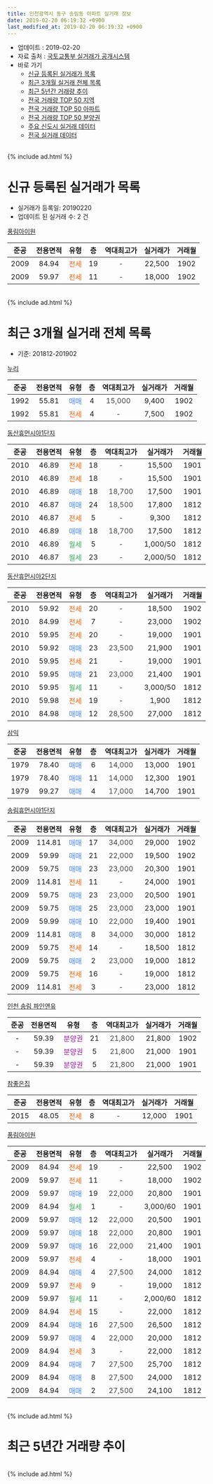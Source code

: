 ```yaml
---
title: 인천광역시 동구 송림동 아파트 실거래 정보
date: 2019-02-20 06:19:32 +0900
last_modified_at: 2019-02-20 06:19:32 +0900
---
```


* 업데이트 : 2019-02-20
* 자료 출처 : [국토교통부 실거래가 공개시스템](http://rt.molit.go.kr)
* 바로 가기
    * [신규 등록된 실거래가 목록](#신규-등록된-실거래가-목록)
    * [최근 3개월 실거래 전체 목록](#최근-3개월-실거래-전체-목록)
    * [최근 5년간 거래량 추이](#최근-5년간-거래량-추이)
    * [전국 거래량 TOP 50 지역](https://inasie.github.io/apt-trade-info/최근-3개월-전국에서-가장-거래가-많이-발생한-지역)
    * [전국 거래량 TOP 50 아파트](https://inasie.github.io/apt-trade-info/최근-3개월-전국에서-가장-거래가-많이-발생한-아파트)
    * [전국 거래량 TOP 50 분양권](https://inasie.github.io/apt-trade-info/최근-3개월-전국에서-가장-거래가-많이-발생한-분양권)
    * [주요 신도시 실거래 데이터](https://inasie.github.io/apt-trade-info/주요-신도시)
    * [전국 실거래 데이터](https://inasie.github.io/apt-trade-info/전국)
<br>
{% include ad.html %}
<br>

# 신규 등록된 실거래가 목록
* 실거래가 등록일: 20190220
* 업데이트 된 실거래 수: 2 건


[풍림아이원](https://search.naver.com/search.naver?query=%EC%9D%B8%EC%B2%9C%EA%B4%91%EC%97%AD%EC%8B%9C+%EB%8F%99%EA%B5%AC+%EC%86%A1%EB%A6%BC%EB%8F%99+%ED%92%8D%EB%A6%BC%EC%95%84%EC%9D%B4%EC%9B%90)

|준공|전용면적|유형|층|역대최고가|실거래가|거래월|
|:---:|:---:|:---:|:---:|:---:|:---:|:---:|
|2009|84.94|<span style="color:#ff5a00">전세</span>|19|<span style="color:#444444">-</span>|22,500|1902|
|2009|59.97|<span style="color:#ff5a00">전세</span>|11|<span style="color:#444444">-</span>|18,000|1902|


<br>
{% include ad.html %}
<br>

# 최근 3개월 실거래 전체 목록
* 기준: 201812-201902


[누리](https://search.naver.com/search.naver?query=%EC%9D%B8%EC%B2%9C%EA%B4%91%EC%97%AD%EC%8B%9C+%EB%8F%99%EA%B5%AC+%EC%86%A1%EB%A6%BC%EB%8F%99+%EB%88%84%EB%A6%AC)

|준공|전용면적|유형|층|역대최고가|실거래가|거래월|
|:---:|:---:|:---:|:---:|:---:|:---:|:---:|
|1992|55.81|<span style="color:#4285f3">매매</span>|4|<span style="color:#444444">15,000</span>|9,400|1902|
|1992|55.81|<span style="color:#ff5a00">전세</span>|4|<span style="color:#444444">-</span>|7,500|1902|

[동산휴먼시아1단지](https://search.naver.com/search.naver?query=%EC%9D%B8%EC%B2%9C%EA%B4%91%EC%97%AD%EC%8B%9C+%EB%8F%99%EA%B5%AC+%EC%86%A1%EB%A6%BC%EB%8F%99+%EB%8F%99%EC%82%B0%ED%9C%B4%EB%A8%BC%EC%8B%9C%EC%95%841%EB%8B%A8%EC%A7%80)

|준공|전용면적|유형|층|역대최고가|실거래가|거래월|
|:---:|:---:|:---:|:---:|:---:|:---:|:---:|
|2010|46.89|<span style="color:#ff5a00">전세</span>|18|<span style="color:#444444">-</span>|15,500|1901|
|2010|46.89|<span style="color:#ff5a00">전세</span>|18|<span style="color:#444444">-</span>|15,500|1901|
|2010|46.89|<span style="color:#4285f3">매매</span>|18|<span style="color:#444444">18,700</span>|17,500|1901|
|2010|46.87|<span style="color:#4285f3">매매</span>|24|<span style="color:#444444">18,500</span>|17,800|1812|
|2010|46.87|<span style="color:#ff5a00">전세</span>|5|<span style="color:#444444">-</span>|9,300|1812|
|2010|46.89|<span style="color:#4285f3">매매</span>|18|<span style="color:#444444">18,700</span>|17,500|1812|
|2010|46.89|<span style="color:#34a853">월세</span>|5|<span style="color:#444444">-</span>|1,000/50|1812|
|2010|46.87|<span style="color:#34a853">월세</span>|23|<span style="color:#444444">-</span>|2,000/50|1812|

[동산휴먼시아2단지](https://search.naver.com/search.naver?query=%EC%9D%B8%EC%B2%9C%EA%B4%91%EC%97%AD%EC%8B%9C+%EB%8F%99%EA%B5%AC+%EC%86%A1%EB%A6%BC%EB%8F%99+%EB%8F%99%EC%82%B0%ED%9C%B4%EB%A8%BC%EC%8B%9C%EC%95%842%EB%8B%A8%EC%A7%80)

|준공|전용면적|유형|층|역대최고가|실거래가|거래월|
|:---:|:---:|:---:|:---:|:---:|:---:|:---:|
|2010|59.92|<span style="color:#ff5a00">전세</span>|20|<span style="color:#444444">-</span>|18,500|1902|
|2010|84.99|<span style="color:#ff5a00">전세</span>|7|<span style="color:#444444">-</span>|23,000|1902|
|2010|59.95|<span style="color:#ff5a00">전세</span>|20|<span style="color:#444444">-</span>|19,000|1901|
|2010|59.92|<span style="color:#4285f3">매매</span>|23|<span style="color:#444444">23,500</span>|21,900|1901|
|2010|59.95|<span style="color:#ff5a00">전세</span>|21|<span style="color:#444444">-</span>|19,000|1901|
|2010|59.95|<span style="color:#4285f3">매매</span>|21|<span style="color:#444444">23,000</span>|21,400|1901|
|2010|59.95|<span style="color:#34a853">월세</span>|11|<span style="color:#444444">-</span>|3,000/50|1812|
|2010|59.98|<span style="color:#ff5a00">전세</span>|19|<span style="color:#444444">-</span>|1,900|1812|
|2010|84.98|<span style="color:#4285f3">매매</span>|12|<span style="color:#444444">28,500</span>|27,000|1812|

[삼익](https://search.naver.com/search.naver?query=%EC%9D%B8%EC%B2%9C%EA%B4%91%EC%97%AD%EC%8B%9C+%EB%8F%99%EA%B5%AC+%EC%86%A1%EB%A6%BC%EB%8F%99+%EC%82%BC%EC%9D%B5)

|준공|전용면적|유형|층|역대최고가|실거래가|거래월|
|:---:|:---:|:---:|:---:|:---:|:---:|:---:|
|1979|78.40|<span style="color:#4285f3">매매</span>|6|<span style="color:#444444">14,000</span>|13,000|1901|
|1979|78.40|<span style="color:#4285f3">매매</span>|11|<span style="color:#444444">14,000</span>|12,300|1901|
|1979|99.27|<span style="color:#4285f3">매매</span>|4|<span style="color:#444444">17,000</span>|14,700|1901|

[송림휴먼시아1단지](https://search.naver.com/search.naver?query=%EC%9D%B8%EC%B2%9C%EA%B4%91%EC%97%AD%EC%8B%9C+%EB%8F%99%EA%B5%AC+%EC%86%A1%EB%A6%BC%EB%8F%99+%EC%86%A1%EB%A6%BC%ED%9C%B4%EB%A8%BC%EC%8B%9C%EC%95%841%EB%8B%A8%EC%A7%80)

|준공|전용면적|유형|층|역대최고가|실거래가|거래월|
|:---:|:---:|:---:|:---:|:---:|:---:|:---:|
|2009|114.81|<span style="color:#4285f3">매매</span>|17|<span style="color:#444444">34,000</span>|29,000|1902|
|2009|59.99|<span style="color:#4285f3">매매</span>|21|<span style="color:#444444">22,000</span>|19,500|1902|
|2009|59.75|<span style="color:#4285f3">매매</span>|23|<span style="color:#444444">23,000</span>|20,300|1901|
|2009|114.81|<span style="color:#ff5a00">전세</span>|11|<span style="color:#444444">-</span>|24,000|1901|
|2009|59.75|<span style="color:#4285f3">매매</span>|23|<span style="color:#444444">23,000</span>|20,500|1901|
|2009|59.75|<span style="color:#4285f3">매매</span>|25|<span style="color:#444444">23,000</span>|23,000|1901|
|2009|59.99|<span style="color:#4285f3">매매</span>|10|<span style="color:#444444">22,000</span>|19,400|1901|
|2009|114.81|<span style="color:#4285f3">매매</span>|8|<span style="color:#444444">34,000</span>|30,000|1812|
|2009|59.75|<span style="color:#ff5a00">전세</span>|14|<span style="color:#444444">-</span>|18,500|1812|
|2009|59.75|<span style="color:#4285f3">매매</span>|2|<span style="color:#444444">23,000</span>|19,000|1812|
|2009|59.75|<span style="color:#ff5a00">전세</span>|16|<span style="color:#444444">-</span>|19,000|1812|
|2009|114.81|<span style="color:#ff5a00">전세</span>|3|<span style="color:#444444">-</span>|23,000|1812|

[인천 송림 파인앤유](https://search.naver.com/search.naver?query=%EC%9D%B8%EC%B2%9C%EA%B4%91%EC%97%AD%EC%8B%9C+%EB%8F%99%EA%B5%AC+%EC%86%A1%EB%A6%BC%EB%8F%99+%EC%9D%B8%EC%B2%9C+%EC%86%A1%EB%A6%BC+%ED%8C%8C%EC%9D%B8%EC%95%A4%EC%9C%A0)

|준공|전용면적|유형|층|역대최고가|실거래가|거래월|
|:---:|:---:|:---:|:---:|:---:|:---:|:---:|
|-|59.39|<span style="color:#9C11A5">분양권</span>|21|<span style="color:#444444">21,800</span>|21,800|1902|
|-|59.39|<span style="color:#9C11A5">분양권</span>|5|<span style="color:#444444">21,800</span>|21,000|1901|
|-|59.39|<span style="color:#9C11A5">분양권</span>|5|<span style="color:#444444">21,800</span>|21,000|1901|

[참좋은집](https://search.naver.com/search.naver?query=%EC%9D%B8%EC%B2%9C%EA%B4%91%EC%97%AD%EC%8B%9C+%EB%8F%99%EA%B5%AC+%EC%86%A1%EB%A6%BC%EB%8F%99+%EC%B0%B8%EC%A2%8B%EC%9D%80%EC%A7%91)

|준공|전용면적|유형|층|역대최고가|실거래가|거래월|
|:---:|:---:|:---:|:---:|:---:|:---:|:---:|
|2015|48.05|<span style="color:#ff5a00">전세</span>|8|<span style="color:#444444">-</span>|12,000|1901|

[풍림아이원](https://search.naver.com/search.naver?query=%EC%9D%B8%EC%B2%9C%EA%B4%91%EC%97%AD%EC%8B%9C+%EB%8F%99%EA%B5%AC+%EC%86%A1%EB%A6%BC%EB%8F%99+%ED%92%8D%EB%A6%BC%EC%95%84%EC%9D%B4%EC%9B%90)

|준공|전용면적|유형|층|역대최고가|실거래가|거래월|
|:---:|:---:|:---:|:---:|:---:|:---:|:---:|
|2009|84.94|<span style="color:#ff5a00">전세</span>|19|<span style="color:#444444">-</span>|22,500|1902|
|2009|59.97|<span style="color:#ff5a00">전세</span>|11|<span style="color:#444444">-</span>|18,000|1902|
|2009|59.97|<span style="color:#4285f3">매매</span>|19|<span style="color:#444444">22,000</span>|20,800|1901|
|2009|84.94|<span style="color:#34a853">월세</span>|1|<span style="color:#444444">-</span>|3,000/60|1901|
|2009|59.97|<span style="color:#4285f3">매매</span>|12|<span style="color:#444444">22,000</span>|20,500|1901|
|2009|59.97|<span style="color:#4285f3">매매</span>|18|<span style="color:#444444">22,000</span>|20,800|1901|
|2009|59.97|<span style="color:#4285f3">매매</span>|16|<span style="color:#444444">22,000</span>|21,400|1901|
|2009|59.97|<span style="color:#ff5a00">전세</span>|4|<span style="color:#444444">-</span>|18,000|1901|
|2009|84.94|<span style="color:#4285f3">매매</span>|4|<span style="color:#444444">27,500</span>|24,000|1812|
|2009|59.97|<span style="color:#ff5a00">전세</span>|9|<span style="color:#444444">-</span>|19,000|1812|
|2009|59.97|<span style="color:#34a853">월세</span>|11|<span style="color:#444444">-</span>|2,000/60|1812|
|2009|84.94|<span style="color:#ff5a00">전세</span>|15|<span style="color:#444444">-</span>|22,000|1812|
|2009|84.94|<span style="color:#4285f3">매매</span>|16|<span style="color:#444444">27,500</span>|26,500|1812|
|2009|59.97|<span style="color:#4285f3">매매</span>|4|<span style="color:#444444">22,000</span>|20,000|1812|
|2009|84.94|<span style="color:#ff5a00">전세</span>|3|<span style="color:#444444">-</span>|22,000|1812|
|2009|84.94|<span style="color:#4285f3">매매</span>|7|<span style="color:#444444">27,500</span>|25,700|1812|
|2009|84.94|<span style="color:#4285f3">매매</span>|8|<span style="color:#444444">27,500</span>|24,000|1812|
|2009|84.94|<span style="color:#4285f3">매매</span>|2|<span style="color:#444444">27,500</span>|24,100|1812|


<br>
{% include ad.html %}
<br>

# 최근 5년간 거래량 추이


<div style="width:100%;">
    <canvas id="deal_progress" height="200"></canvas>
</div>

<script>
new Chart(document.getElementById("deal_progress"), {
    type: 'line',
    data: {
        labels: ['201402','201403','201404','201405','201406','201407','201408','201409','201410','201411','201412','201501','201502','201503','201504','201505','201506','201507','201508','201509','201510','201511','201512','201601','201602','201603','201604','201605','201606','201607','201608','201609','201610','201611','201612','201701','201702','201703','201704','201705','201706','201707','201708','201709','201710','201711','201712','201801','201802','201803','201804','201805','201806','201807','201808','201809','201810','201811','201812','201901','201902'],
        datasets: [{
            label: '매매',
            pointRadius: 1,
            data: [25, 35, 26, 29, 36, 28, 37, 44, 51, 31, 35, 43, 30, 81, 40, 26, 26, 35, 37, 27, 47, 26, 11, 13, 21, 33, 29, 44, 25, 26, 45, 44, 45, 22, 20, 9, 28, 27, 33, 22, 24, 31, 28, 32, 23, 21, 17, 24, 13, 40, 19, 22, 29, 18, 23, 31, 39, 24, 11, 16, 4],
            borderColor: "rgba(255, 201, 14, 1)",
            backgroundColor: "rgba(255, 201, 14, 0.5)",
            fill: false,
            lineTension: 0
        },{
            label: '전월세',
            pointRadius: 1,
            data: [16, 16, 17, 16, 17, 24, 20, 31, 40, 29, 19, 25, 21, 23, 10, 18, 15, 11, 14, 16, 11, 18, 13, 6, 10, 19, 24, 16, 8, 12, 18, 24, 28, 11, 14, 13, 23, 12, 6, 6, 10, 19, 10, 8, 10, 11, 15, 10, 11, 17, 16, 12, 19, 10, 14, 14, 10, 11, 12, 8, 5],
            borderColor: "rgba(0, 141, 185, 1)",
            backgroundColor: "rgba(0, 141, 185, 0.5)",
            fill: false,
            lineTension: 0
        }
        ]
    },
    options: {
        responsive: true,
        title: {
            display: false
        },
        tooltips: {
            mode: 'index',
            intersect: false
        },
        hover: {
            mode: 'nearest',
            intersect: true
        },
        scales: {
            xAxes: [{
                display: true,
                scaleLabel: {
                    display: true,
                    labelString: '년/월'
                }
            }],
            yAxes: [{
                display: true,
                ticks: {
                    suggestedMin: 0,
                },
                scaleLabel: {
                    display: true,
                    labelString: '실거래 수'
                }
            }]
        }
    }
});

</script>


<br>
{% include ad.html %}
<br>


